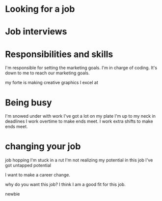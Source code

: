 # Looking for a job
 
# Job interviews

# Responsibilities and skills
 I'm responsible for setting the marketing goals. 
 I'm in charge of coding. 
 It's down to me to reach our marketing goals.

my forte is making creative graphics
I excel at

# Being busy
I'm snowed under with work
I've got a lot on my plate
I'm up to my neck in deadlines
I work overtime to make ends meet.
I work extra shifts to make ends meet.

# changing your job
job hopping
I'm stuck in a rut
I'm not realizing my potential in this job
I've got untapped potential

I want to make a career change.

why do you want this job?
I think I am a good fit for this job.

newbie
